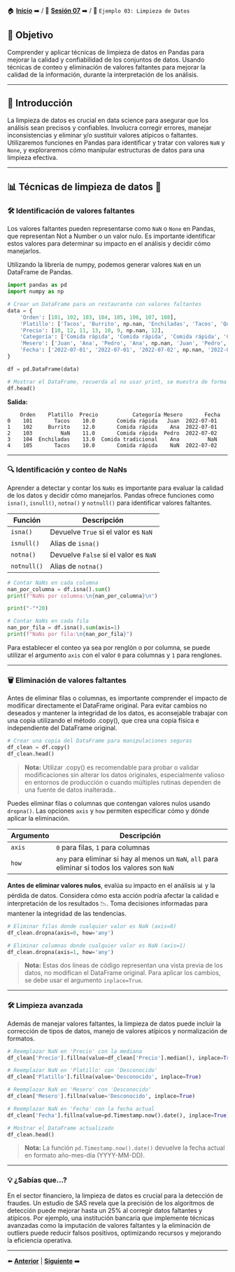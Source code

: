 🏠 [**Inicio**](../../Readme.md) ➡️ / 📖 [**Sesión 07**](../Readme.md) ➡️ / 📝 `Ejemplo 03: Limpieza de Datos`

## 🎯 Objetivo

Comprender y aplicar técnicas de limpieza de datos en Pandas para mejorar la calidad y confiabilidad de los conjuntos de datos. Usando técnicas de conteo y eliminación de valores faltantes para mejorar la calidad de la información, durante la interpretación de los análisis.

---

## 🚀 Introducción

La limpieza de datos es crucial en data science para asegurar que los análisis sean precisos y confiables. Involucra corregir errores, manejar inconsistencias y eliminar y/o sustituir valores atípicos o faltantes. Utilizaremos funciones en Pandas para identificar y tratar con valores `NaN` y `None`, y exploraremos cómo manipular estructuras de datos para una limpieza efectiva.

---

## 📊 **Técnicas de limpieza de datos** 🧹

### 🛠️ **Identificación de valores faltantes**

Los valores faltantes pueden representarse como `NaN` o `None` en Pandas, que representan Not a Number o un valor nulo. Es importante identificar estos valores para determinar su impacto en el análisis y decidir cómo manejarlos.

Utilizando la librería de numpy, podemos generar valores `NaN` en un DataFrame de Pandas.

```python
import pandas as pd
import numpy as np

# Crear un DataFrame para un restaurante con valores faltantes
data = {
    'Orden': [101, 102, 103, 104, 105, 106, 107, 108],
    'Platillo': ['Tacos', 'Burrito', np.nan, 'Enchiladas', 'Tacos', 'Quesadilla', 'Tacos', 'Burrito'],
    'Precio': [10, 12, 11, 13, 10, 9, np.nan, 12],
    'Categoría': ['Comida rápida', 'Comida rápida', 'Comida rápida', 'Comida tradicional', 'Comida rápida', 'Comida rápida', 'Comida rápida', 'Comida rápida'],
    'Mesero': ['Juan', 'Ana', 'Pedro', 'Ana', np.nan, 'Juan', 'Pedro', 'Ana'],
    'Fecha': ['2022-07-01', '2022-07-01', '2022-07-02', np.nan, '2022-07-02', '2022-07-03', '2022-07-03', '2022-07-04']
}

df = pd.DataFrame(data)

# Mostrar el DataFrame, recuerda al no usar print, se muestra de forma más amigable, esto es aplicable para todos los ejemplos.
df.head()
```

**Salida:**

```plaintext
    Orden    Platillo  Precio           Categoría Mesero       Fecha
0    101       Tacos    10.0       Comida rápida   Juan  2022-07-01
1    102     Burrito    12.0       Comida rápida    Ana  2022-07-01
2    103         NaN    11.0       Comida rápida  Pedro  2022-07-02
3    104  Enchiladas    13.0  Comida tradicional    Ana         NaN
4    105       Tacos    10.0       Comida rápida    NaN  2022-07-02
```

---

### 🔍 **Identificación y conteo de NaNs**

Aprender a detectar y contar los `NaNs` es importante para evaluar la calidad de los datos y decidir cómo manejarlos. Pandas ofrece funciones como `isna()`, `isnull()`, `notna()` y `notnull()` para identificar valores faltantes.

| Función | Descripción |
| --- | --- |
| `isna()` | Devuelve `True` si el valor es `NaN` |
| `isnull()` | Alias de `isna()` |
| `notna()` | Devuelve `False` si el valor es `NaN` |
| `notnull()` | Alias de `notna()` |

```python
# Contar NaNs en cada columna
nan_por_columna = df.isna().sum()
print(f"NaNs por columna:\n{nan_por_columna}\n")

print("-"*20)

# Contar NaNs en cada fila
nan_por_fila = df.isna().sum(axis=1)
print(f"NaNs por fila:\n{nan_por_fila}")
```

Para establecer el conteo ya sea por renglón o por columna, se puede utilizar el argumento `axis` con el valor `0` para columnas y `1` para renglones.

---

### 🗑️ **Eliminación de valores faltantes**

Antes de eliminar filas o columnas, es importante comprender el impacto de modificar directamente el DataFrame original. Para evitar cambios no deseados y mantener la integridad de los datos, es aconsejable trabajar con una copia utilizando el método .copy(), que crea una copia física e independiente del DataFrame original.

```python
# Crear una copia del DataFrame para manipulaciones seguras
df_clean = df.copy()
df_clean.head()
```
<!-- Nota -->
> **Nota:** Utilizar .copy() es recomendable para probar o validar modificaciones sin alterar los datos originales, especialmente valioso en entornos de producción o cuando múltiples rutinas dependen de una fuente de datos inalterada..


Puedes eliminar filas o columnas que contengan valores nulos usando `dropna()`. Las opciones `axis` y `how` permiten especificar cómo y dónde aplicar la eliminación.

| Argumento | Descripción |
| --- | --- |
| `axis` | `0` para filas, `1` para columnas |
| `how` | `any` para eliminar si hay al menos un `NaN`, `all` para eliminar si todos los valores son `NaN` |

**Antes de eliminar valores nulos**, evalúa su impacto en el análisis 📊 y la pérdida de datos. Considera cómo esta acción podría afectar la calidad e interpretación de los resultados 📉. Toma decisiones informadas para mantener la integridad de las tendencias.

```python
# Eliminar filas donde cualquier valor es NaN (axis=0)
df_clean.dropna(axis=0, how='any')
```

```python
# Eliminar columnas donde cualquier valor es NaN (axis=1)
df_clean.dropna(axis=1, how='any')
```

> **Nota:** Estas dos líneas de código representan una vista previa de los datos, no modifican el DataFrame original. Para aplicar los cambios, se debe usar el argumento `inplace=True`.

---

### 🛠️ **Limpieza avanzada**

Además de manejar valores faltantes, la limpieza de datos puede incluir la corrección de tipos de datos, manejo de valores atípicos y normalización de formatos.

```python
# Reemplazar NaN en 'Precio' con la mediana
df_clean['Precio'].fillna(value=df_clean['Precio'].median(), inplace=True)

# Reemplazar NaN en 'Platillo' con 'Desconocido'
df_clean['Platillo'].fillna(value='Desconocido', inplace=True)

# Reemplazar NaN en 'Mesero' con 'Desconocido'
df_clean['Mesero'].fillna(value='Desconocido', inplace=True)

# Reemplazar NaN en 'Fecha' con la fecha actual
df_clean['Fecha'].fillna(value=pd.Timestamp.now().date(), inplace=True)

# Mostrar el DataFrame actualizado
df_clean.head()
```

> **Nota:** La función `pd.Timestamp.now().date()` devuelve la fecha actual en formato año-mes-día (YYYY-MM-DD).

---

### 💡 **¿Sabías que...?**

En el sector financiero, la limpieza de datos es crucial para la detección de fraudes. Un estudio de SAS revela que la precisión de los algoritmos de detección puede mejorar hasta un 25% al corregir datos faltantes y atípicos. Por ejemplo, una institución bancaria que implemente técnicas avanzadas como la imputación de valores faltantes y la eliminación de outliers puede reducir falsos positivos, optimizando recursos y mejorando la eficiencia operativa.

---

⬅️ [**Anterior**](../Readme.md) | [**Siguiente**](../Ejemplo-04/Readme.md) ➡️